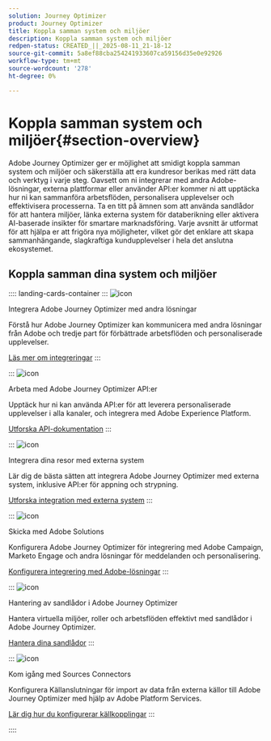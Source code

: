 ```yaml
---
solution: Journey Optimizer
product: Journey Optimizer
title: Koppla samman system och miljöer
description: Koppla samman system och miljöer
redpen-status: CREATED_||_2025-08-11_21-18-12
source-git-commit: 5a8ef88cba254241933607ca59156d35e0e92926
workflow-type: tm+mt
source-wordcount: '278'
ht-degree: 0%

---
```



# Koppla samman system och miljöer{#section-overview}

Adobe Journey Optimizer ger er möjlighet att smidigt koppla samman system och miljöer och säkerställa att era kundresor berikas med rätt data och verktyg i varje steg. Oavsett om ni integrerar med andra Adobe-lösningar, externa plattformar eller använder API:er kommer ni att upptäcka hur ni kan sammanföra arbetsflöden, personalisera upplevelser och effektivisera processerna. Ta en titt på ämnen som att använda sandlådor för att hantera miljöer, länka externa system för databerikning eller aktivera AI-baserade insikter för smartare marknadsföring. Varje avsnitt är utformat för att hjälpa er att frigöra nya möjligheter, vilket gör det enklare att skapa sammanhängande, slagkraftiga kundupplevelser i hela det anslutna ekosystemet.

## Koppla samman dina system och miljöer

:::: landing-cards-container
:::
![icon](https://cdn.experienceleague.adobe.com/icons/puzzle-piece.svg)

Integrera Adobe Journey Optimizer med andra lösningar

Förstå hur Adobe Journey Optimizer kan kommunicera med andra lösningar från Adobe och tredje part för förbättrade arbetsflöden och personaliserade upplevelser.

[Läs mer om integreringar](../using/integrations/ajo-integrations.md)
:::

:::
![icon](https://cdn.experienceleague.adobe.com/icons/code-branch.svg)

Arbeta med Adobe Journey Optimizer API:er

Upptäck hur ni kan använda API:er för att leverera personaliserade upplevelser i alla kanaler, och integrera med Adobe Experience Platform.

[Utforska API-dokumentation](../using/configuration/ajo-apis.md)
:::

:::
![icon](https://cdn.experienceleague.adobe.com/icons/puzzle-piece.svg)

Integrera dina resor med externa system

Lär dig de bästa sätten att integrera Adobe Journey Optimizer med externa system, inklusive API:er för appning och strypning.

[Utforska integration med externa system](external-systems-landing-page.md)
:::

:::
![icon](https://cdn.experienceleague.adobe.com/icons/puzzle-piece.svg)

Skicka med Adobe Solutions

Konfigurera Adobe Journey Optimizer för integrering med Adobe Campaign, Marketo Engage och andra lösningar för meddelanden och personalisering.

[Konfigurera integrering med Adobe-lösningar](adobe-solutions-landing-page.md)
:::

:::
![icon](https://cdn.experienceleague.adobe.com/icons/gear.svg)

Hantering av sandlådor i Adobe Journey Optimizer

Hantera virtuella miljöer, roller och arbetsflöden effektivt med sandlådor i Adobe Journey Optimizer.

[Hantera dina sandlådor](sandbox-landing-page.md)
:::

:::
![icon](https://cdn.experienceleague.adobe.com/icons/circle-play.svg)

Kom igång med Sources Connectors

Konfigurera Källanslutningar för import av data från externa källor till Adobe Journey Optimizer med hjälp av Adobe Platform Services.

[Lär dig hur du konfigurerar källkopplingar](../using/start/get-started-sources.md)
:::

::::
